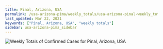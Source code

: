 ```yaml
---
title: Pinal, Arizona, USA
permalink: /usa-arizona-pima/weekly_totals/usa-arizona-pinal-weekly_totals.html
last_updated: Mar 22, 2021
keywords: ["Pinal, Arizona, USA", "weekly totals"]
sidebar: usa-arizona-pima_sidebar
---
```


![Weekly Totals of Confirmed Cases for Pinal, Arizona, USA](/covid_tracker/images/graphs/usa-arizona-pinal-weekly_totals_graph.png)
